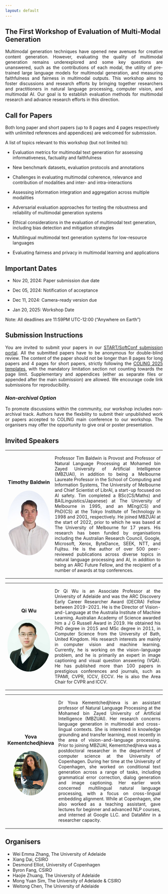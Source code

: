 ```yaml
---
layout: default
---
```



## **The First Workshop of Evaluation of Multi-Modal Generation**

<p style="text-align: justify;">
    Multimodal generation techniques have opened new avenues for creative content generation.  However, evaluating the quality of multimodal generation remains underexplored and some key questions are unanswered, such as the contributions of each modal, the utility of pre-trained large language models for multimodal generation, and measuring faithfulness and fairness in multimodal outputs.  This workshop aims to foster discussions and research efforts by bringing together researchers and practitioners in natural language processing, computer vision, and multimodal AI. Our goal is to establish evaluation methods for multimodal research and advance research efforts in this direction. 
</p>



## **Call for Papers**
<a id="call-for-papers"></a>

Both long paper and short papers (up to 8 pages and 4 pages respectively with unlimited references and appendices) are welcomed for submission. 

A list of topics relevant to this workshop (but not limited to):

- Evaluation metrics for multimodal text generation for assessing informativeness, factuality and faithfulness 

- New benchmark datasets, evaluation protocols and annotations

- Challenges in evaluating multimodal coherence, relevance and contribution of modalities and inter- and intra-interactions

- Assessing information integration and aggregation across multiple modalities 

- Adversarial evaluation approaches for testing the robustness and reliability of multimodal generation systems

- Ethical considerations in the evaluation of multimodal text generation, including bias detection and mitigation strategies

- Multilingual multimodal text generation systems for low-resource languages

- Evaluating fairness and privacy in multimodal learning and applications

## **Important Dates**
<a id="important-dates"></a>

- Nov 20, 2024: Paper submission due date

- Dec 05, 2024: Notification of acceptance

- Dec 11, 2024: Camera-ready version due

- Jan 20, 2025: Workshop Date

Note: All deadlines are 11:59PM UTC-12:00 (“Anywhere on Earth”)

## **Submission Instructions**
<a id="submission"></a>

<p style="text-align: justify;">
You are invited to submit your papers in our <a href="https://softconf.com/coling2025/EvalMG25">START/SoftConf submission portal</a>. All the submitted papers have to be anonymous for double-blind review. The content of the paper should not be longer than 8 pages for long papers and 4 pages for short papers, strictly following the <a href="https://coling2025.org/calls/submission_guidlines/">COLING 2025 templates</a>, with the mandatory limitation section not counting towards the page limit. Supplementary and appendices (either as separate files or appended after the main submission) are allowed. We encourage code link submissions for reproducibility.
</p>

### ***Non-archival Option***
<p style="text-align: justify;">
To promote discussions within the community, our workshop includes non-archival track. Authors have the flexbility to submit their unpublished work or papers accepted to COLING main conference to our workshop. The organisers may offer the opportunity to give oral or poster presentation. 
</p>

## **Invited Speakers**
<a id="invited-speakers"></a>


<table style="border-collapse: collapse; border: none; width: 100%;">
  <tr>
    <td style="border: none; width: 30%; text-align: center;">
      <h3>Timothy Baldwin</h3>
      <img src="assets/img/tim.jpeg" alt="Timothy Baldwin" style="border-radius: 50%; max-width: 100%; height: auto;"><br>
    </td>
    <!-- Adjust width for the text column -->
    <td style="border: none; width: 70%; text-align: left;">
      <p style="text-align: justify;">
      Professor Tim Baldwin is Provost and Professor of Natural Language Processing at Mohamed bin Zayed University of Artificial Intelligence (MBZUAI), in addition to being a Melbourne Laureate Professor in the School of Computing and Information Systems, The University of Melbourne and Chief Scientist of LibrAI, a start-up focused on AI safety. Tim completed a BSc(CS/Maths) and BA(Linguistics/Japanese) at The University of Melbourne in 1995, and an MEng(CS) and PhD(CS) at the Tokyo Institute of Technology in 1998 and 2001, respectively. He joined MBZUAI at the start of 2022, prior to which he was based at The University of Melbourne for 17 years. His research has been funded by organisations including the Australian Research Council, Google, Microsoft, Xerox, ByteDance, SEEK, NTT, and Fujitsu. He is the author of over 500 peer-reviewed publications across diverse topics in natural language processing and AI, in addition to being an ARC Future Fellow, and the recipient of a number of awards at top conferences.
      </p>
    </td>
  </tr>
</table>

<table style="border-collapse: collapse; border: none; width: 100%;">
  <tr>
    <td style="border: none; width: 30%; text-align: center;">
      <h3>Qi Wu</h3>
      <img src="assets/img/qi_wu.jpeg" alt="Qi Wu" style="border-radius: 50%; max-width: 100%; height: auto;"><br>
    </td>
    <!-- Adjust width for the text column -->
    <td style="border: none; width: 70%; text-align: left;">
      <p style="text-align: justify;">
      Dr Qi Wu is an Associate Professor at the University of Adelaide and was the ARC Discovery Early Career Researcher Award (DECRA) Fellow between 2019-2021. He is the Director of Vision-and-Language at the Australia Institute of Machine Learning. Australian Academy of Science awarded him a J G Russell Award in 2019. He obtained his PhD degree in 2015 and MSc degree in 2011, in Computer Science from the University of Bath, United Kingdom. His research interests are mainly in computer vision and machine learning. Currently, he is working on the vision-language problem, and he is primarily an expert in image captioning and visual question answering (VQA). He has published more than 100 papers in prestigious conferences and journals, such as TPAMI, CVPR, ICCV, ECCV. He is also the Area Chair for CVPR and ICCV.
      </p>
    </td>
  </tr>
</table>


<table style="border-collapse: collapse; border: none; width: 100%;">
  <tr>
    <td style="border: none; width: 30%; text-align: center;">
      <h3>Yova Kementchedjhieva</h3>
      <img src="assets/img/Yova-Kementchedijhieva-487p.png" alt="Yova Kementchedjhieva" style="border-radius: 50%; max-width: 75%; height: auto;"><br>
    </td>
    <!-- Adjust width for the text column -->
    <td style="border: none; width: 70%; text-align: left;">
      <p style="text-align: justify;">
      Dr Yova Kementchedjhieva is an assistant professor of Natural Language Processing at the Mohamed bin Zayed University of Artificial Intelligence (MBZUAI). Her research concerns language generation in multimodal and cross-lingual contexts. She is interested in knowledge grounding and transfer learning, most recently in the area of vision-and-language processing.
      Prior to joining MBZUAI, Kementchedjhieva was a postdoctoral researcher in the department of computer science at the University of Copenhagen. During her time at the University of Copenhagen, she worked on conditional text generation across a range of tasks, including grammatical error correction, dialog generation and image captioning. Her earlier work concerned multilingual natural language processing, with a focus on cross-lingual embedding alignment. While at Copenhagen, she also worked as a teaching assistant, gave lectures for beginner and advanced NLP courses, and interned at Google LLC. and DataMinr in a researcher capacity.
      </p>
    </td>
  </tr>
</table>


## **Organisers**
<a id="organizers"></a>

- Wei Emma Zhang, The University of Adelaide
- Xiang Dai, CSIRO
- Desmond Elliot, University of Copenhagen
- Byron Fang, CSIRO
- Haojie Zhuang, The University of Adelaide
- Mong Yuan Sim, The University of Adelaide & CSIRO
- Weitong Chen, The University of Adelaide

